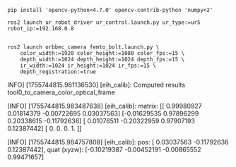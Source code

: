 


```
pip install 'opencv-python<4.7.0' opencv-contrib-python 'numpy<2'
```

```
ros2 launch ur_robot_driver ur_control.launch.py ur_type:=ur5 robot_ip:=192.168.0.8 


ros2 launch orbbec_camera femto_bolt.launch.py \
    color_width:=1920 color_height:=1080 color_fps:=15 \
    depth_width:=1024 depth_height:=1024 depth_fps:=15 \
    ir_width:=1024 ir_height:=1024 ir_fps:=15 \
    depth_registration:=true 

```

INFO] [1755744815.981136530] [eih_calib]: Computed results tool0_to_camera_color_optical_frame

[INFO] [1755744815.983487638] [eih_calib]: matrix: 
[[ 0.99980927  0.01814379 -0.00722695  0.03037563]
 [-0.01629535  0.97896299  0.20338615 -0.11792636]
 [ 0.01076511 -0.20322959  0.97907193  0.12387442]
 [ 0.          0.          0.          1.        ]]
 
[INFO] [1755744815.984757808] [eih_calib]: pos: [ 0.03037563 -0.11792636  0.12387442], quat (xyzw): [-0.10219387 -0.00452191 -0.00865552  0.99471657]
